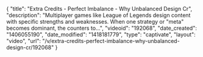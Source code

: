 {
    "title": "Extra Credits - Perfect Imbalance - Why Unbalanced Design Cr",
    "description": "Multiplayer games like League of Legends design content with specific strengths and weaknesses. When one strategy or \"meta\" becomes dominant, the counters to...",
    "videoid": "192068",
    "date_created": "1406055190",
    "date_modified": "1418181779",
    "type": "captivate",
    "layout": "video",
    "url": "\/v\/extra-credits-perfect-imbalance-why-unbalanced-design-cr\/192068"
}